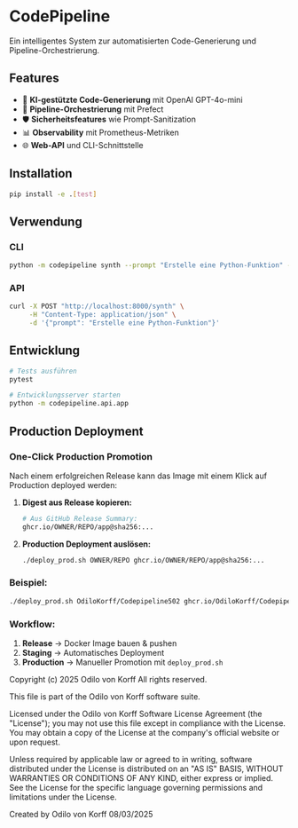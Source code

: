 # CodePipeline

Ein intelligentes System zur automatisierten Code-Generierung und Pipeline-Orchestrierung.

## Features

- 🤖 **KI-gestützte Code-Generierung** mit OpenAI GPT-4o-mini
- 🔄 **Pipeline-Orchestrierung** mit Prefect
- 🛡️ **Sicherheitsfeatures** wie Prompt-Sanitization
- 📊 **Observability** mit Prometheus-Metriken
- 🌐 **Web-API** und CLI-Schnittstelle

## Installation

```bash
pip install -e .[test]
```

## Verwendung

### CLI
```bash
python -m codepipeline synth --prompt "Erstelle eine Python-Funktion" --target output.py
```

### API
```bash
curl -X POST "http://localhost:8000/synth" \
     -H "Content-Type: application/json" \
     -d '{"prompt": "Erstelle eine Python-Funktion"}'
```

## Entwicklung

```bash
# Tests ausführen
pytest

# Entwicklungsserver starten
python -m codepipeline.api.app
```

## Production Deployment

### One-Click Production Promotion

Nach einem erfolgreichen Release kann das Image mit einem Klick auf Production deployed werden:

1. **Digest aus Release kopieren:**
   ```bash
   # Aus GitHub Release Summary:
   ghcr.io/OWNER/REPO/app@sha256:...
   ```

2. **Production Deployment auslösen:**
   ```bash
   ./deploy_prod.sh OWNER/REPO ghcr.io/OWNER/REPO/app@sha256:...
   ```

### Beispiel:
```bash
./deploy_prod.sh OdiloKorff/Codepipeline502 ghcr.io/OdiloKorff/Codepipeline502/app@sha256:abc123...
```

### Workflow:
1. **Release** → Docker Image bauen & pushen
2. **Staging** → Automatisches Deployment
3. **Production** → Manueller Promotion mit `deploy_prod.sh`

Copyright (c) 2025 Odilo von Korff All rights reserved.
 
 This file is part of the Odilo von Korff software suite.
 
 Licensed under the Odilo von Korff Software License Agreement (the "License");
 you may not use this file except in compliance with the License.
 You may obtain a copy of the License at the company's official website or upon request.
 
 Unless required by applicable law or agreed to in writing, software
 distributed under the License is distributed on an "AS IS" BASIS,
 WITHOUT WARRANTIES OR CONDITIONS OF ANY KIND, either express or implied.
 See the License for the specific language governing permissions and
 limitations under the License. 
 
 Created by Odilo von Korff 
 08/03/2025
